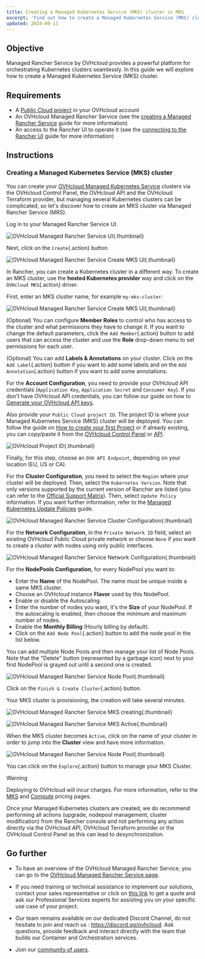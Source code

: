 ```yaml
---
title: Creating a Managed Kubernetes Service (MKS) cluster in MRS
excerpt: 'Find out how to create a Managed Kubernetes Service (MKS) cluster on a Managed Rancher Service'
updated: 2024-09-11
---
```


## Objective

Managed Rancher Service by OVHcloud provides a powerful platform for orchestrating Kubernetes clusters seamlessly. In this guide we will explore how to create a Managed Kubernetes Service (MKS) cluster.

## Requirements

- A [Public Cloud project](/links/public-cloud/public-cloud) in your OVHcloud account
- An OVHcloud Managed Rancher Service (see the [creating a Managed Rancher Service](/pages/public_cloud/containers_orchestration/managed_rancher_service/create-update-rancher) guide for more information)
- An access to the Rancher UI to operate it (see the [connecting to the Rancher UI](/pages/public_cloud/containers_orchestration/managed_rancher_service/create-update-rancher) guide for more information)

## Instructions

### Creating a Managed Kubernetes Service (MKS) cluster

You can create your [OVHcloud Managed Kubernetes Service](/links/public-cloud/kubernetes) clusters via the OVHcloud Control Panel, the OVHcloud API and the OVHcloud Terraform provider, but managing several Kubernetes clusters can be complicated, so let's discover how to create an MKS cluster via Managed Rancher Service (MRS).

Log in to your Managed Rancher Service UI.

![OVHcloud Managed Rancher Service UI](images/rancher-ui.png){.thumbnail}

Next, click on the `Create`{.action} button.

![OVHcloud Managed Rancher Service Create MKS UI](images/rancher-create.png){.thumbnail}

In Rancher, you can create a Kubernetes cluster in a different way. To create an MKS cluster, use the **hosted Kubernetes provider** way and click on the `OVHcloud MKS`{.action} driver.

First, enter an MKS cluster name, for example `my-mks-cluster`:

![OVHcloud Managed Rancher Service Create MKS UI](images/rancher-mks-name.png){.thumbnail}

(Optional) You can configure **Member Roles** to control who has access to the cluster and what permissions they have to change it. If you want to change the default parameters, click the `Add Member`{.action} button to add users that can access the cluster and use the **Role** drop-down menu to set permissions for each user.

(Optional) You can add **Labels & Annotations** on your cluster. Click on the `Add Label`{.action} button if you want to add some labels and on the `Add Annotation`{.action} button if you want to add some annotations.

For the **Account Configuration**, you need to provide your OVHcloud API credentials (`Application Key`, `Application Secret` and `Consumer Key`).
If you don't have OVHcloud API credentials, you can follow our guide on how to [Generate your OVHcloud API keys](/pages/manage_and_operate/api/first-steps#advanced-usage-pair-ovhcloud-apis-with-an-application).

Also provide your `Public Cloud project ID`. The project ID is where your Managed Kubernetes Service (MKS) cluster will be deployed. You can follow the guide on [How to create your first Project](/pages/public_cloud/compute/create_a_public_cloud_project) or if already existing, you can copy/paste it from the [OVHcloud Control Panel](/links/manager) or [API](https://eu.api.ovh.com/console-preview/?section=%2Fcloud&branch=v1#get-/cloud/project).

![OVHcloud Project ID](images/project-id.png){.thumbnail}

Finally, for this step, choose an `OVH API Endpoint`, depending on your location (EU, US or CA).

For the **Cluster Configuration**, you need to select the `Region` where your cluster will be deployed. Then, select the `Kubernetes Version`. Note that only versions supported by the current version of Rancher are listed (you can refer to the [Official Support Matrix](https://www.suse.com/suse-rancher/support-matrix/all-supported-versions)). Then, select `Update Policy` information. If you want further information, refer to the [Managed Kubernetes Update Policies](/pages/public_cloud/containers_orchestration/managed_kubernetes/change-security-update) guide.

![OVHcloud Managed Rancher Service Cluster Configuration](images/cluster-config.png){.thumbnail}

For the **Network Configuration**, in the `Private Network ID` field, select an existing OVHcloud Public Cloud private network or choose `None` if you want to create a cluster with nodes using only public interfaces.

![OVHcloud Managed Rancher Service Network Configuration](images/network-config.png){.thumbnail}

For the **NodePools Configuration**, for every NodePool you want to:

- Enter the **Name** of the NodePool. The name must be unique inside a same MKS cluster.
- Choose an OVHcloud instance **Flavor** used by this NodePool.
- Enable or disable the Autoscaling.
- Enter the number of nodes you want, it's the **Size** of your NodePool. If the autoscaling is enabled, then choose the minimum and maximum number of nodes.
- Enable the **Monthly Billing** (Hourly billing by default).
- Click on the `Add Node Pool`{.action} button to add the node pool in the list below.

You can add multiple Node Pools and then manage your list of Node Pools. Note that the "Delete" button (represented by a garbage icon) next to your first NodePool is grayed out until a second one is created.

![OVHcloud Managed Rancher Service Node Pool](images/nodepool.png){.thumbnail}

Click on the `Finish & Create Cluster`{.action} button.

Your MKS cluster is provisioning, the creation will take several minutes. 

![OVHcloud Managed Rancher Service MKS creating](images/mks-creating.png){.thumbnail}

![OVHcloud Managed Rancher Service MKS Active](images/mks-active.png){.thumbnail}

When the MKS cluster becomes `Active`, click on the name of your cluster in order to jump into the **Cluster** view and have more information.

![OVHcloud Managed Rancher Service Node Pool](images/mycluster.png){.thumbnail}

You can click on the `Explore`{.action} button to manage your MKS Cluster.

> [!warning]
>
> Deploying to OVHcloud will incur charges. For more information, refer to the [MKS](https://www.ovhcloud.com/pt/public-cloud/prices/#568) and [Compute](https://www.ovhcloud.com/pt/public-cloud/prices/) pricing pages.
>
> Once your Managed Kubernetes clusters are created, we do recommend performing all actions (upgrade, nodepool management, cluster modification) from the Rancher console and not performing any action directly via the OVHcloud API, OVHcloud Terraform provider or the OVHcloud Control Panel as this can lead to desynchronization.
>

## Go further

- To have an overview of the OVHcloud Managed Rancher Service, you can go to the [OVHcloud Managed Rancher Service page](/links/public-cloud/rancher).

- If you need training or technical assistance to implement our solutions, contact your sales representative or click on [this link](/links/professional-services) to get a quote and ask our Professional Services experts for assisting you on your specific use case of your project.

- Our team remains available on our dedicated Discord Channel, do not hesitate to join and reach us : <https://discord.gg/ovhcloud>. Ask questions, provide feedback and interact directly with the team that builds our Container and Orchestration services.

- Join our [community of users](/links/community).
